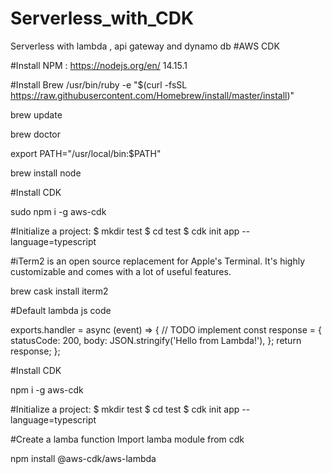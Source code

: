# Serverless_with_CDK
Serverless with lambda , api gateway and dynamo db
#AWS CDK

#Install NPM : https://nodejs.org/en/ 14.15.1

#Install Brew
/usr/bin/ruby -e "$(curl -fsSL https://raw.githubusercontent.com/Homebrew/install/master/install)"

brew update

brew doctor

export PATH="/usr/local/bin:$PATH"

brew install node




#Install CDK

sudo npm i -g aws-cdk


#Initialize a project:
$ mkdir test
$ cd test
$ cdk init app --language=typescript


#iTerm2 is an open source replacement for Apple's Terminal. It's highly customizable and comes with a lot of useful features.


brew cask install iterm2


#Default lambda js code


exports.handler = async (event) => {
    // TODO implement
    const response = {
        statusCode: 200,
        body: JSON.stringify('Hello from Lambda!'),
    };
    return response;
};



#Install CDK

npm i -g aws-cdk


#Initialize a project:
$ mkdir test
$ cd test
$ cdk init app --language=typescript


#Create a lamba function
Import lamba module from cdk

npm install  @aws-cdk/aws-lambda
